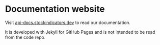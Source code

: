 # Documentation website

Visit [api-docs.stockindicators.dev](https://api-docs.stockindicators.dev) to read our documentation.

It is developed with Jekyll for GitHub Pages and is not intended to be read from the code repo.
